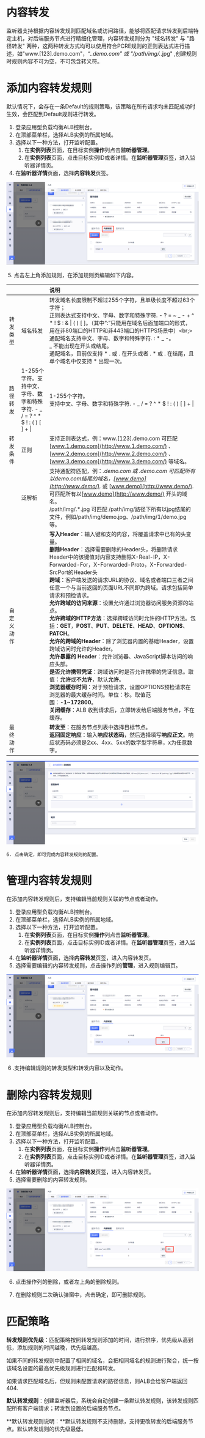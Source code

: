 # 内容转发

监听器支持根据内容转发规则匹配域名或访问路径，能够将匹配请求转发到后端特定主机，对后端服务节点进行精细化管理，内容转发规则分为 "域名转发" 与 "路径转发" 两种，这两种转发方式均可以使用符合PCRE规则的正则表达式进行描述，如"www.[123].demo.com"，“.*.demo.com” 或 "/path/img/.*.jpg" ,创建规则时规则内容不可为空，不可包含转义符。

# 添加内容转发规则

默认情况下，会存在一条Default的规则策略，该策略在所有请求均未匹配成功时生效，会匹配到Default规则进行转发。

1. 登录应用型负载均衡ALB控制台。
2. 在顶部菜单栏，选择ALB实例的所属地域。
3. 选择以下一种方法，打开监听配置。
   1. 在**实例列表**页面，在目标实例**操作**列点击**监听器管理**。
   2. 在**实例列表**页面，点击目标实例ID或者详情。在**监听器管理**页签，进入监听器详情页。
4. 在**监听器详情**页面，选择**内容转发**页签。

![1713863805889](/images/1713863805889.png)

​	5. 点击左上角添加规则，在添加规则页编辑如下内容。

|            |                                                              | 说明                                                         |
| :--------- | :----------------------------------------------------------- | :----------------------------------------------------------- |
| 转发类型   | 域名转发                                                     | 转发域名长度限制不超过255个字符，且单级长度不超过63个字符；<br>正则表达式支持中文、字母、数字和特殊字符. - ? = ~ _ - + ^ * ! $ : & \| ( ) [ ]。（其中“:”只能用在域名后面加端口的形式，用在非80端口的HTTP和非443端口的HTTPS场景中）<br;>通配域名支持中文、字母、数字和特殊字符. : * _ -。<br>_ 不能出现在开头或结尾。<br>通配域名，目前仅支持 * . 或 . 在开头或者 . * 或 . 在结尾，且单个域名中仅支持 * 出现一次。 |
| 路径转发   | 1-255个字符。支持中文、字母、数字和特殊字符. - _ / = ? ^ * $ ! : ( ) [ ] + \| | 1-255个字符。 <br>支持中文、字母、数字和特殊字符. - _ / = ? ^ * $ ! : ( ) [ ] + \| |
| 转发条件   | 正则                                                         | 支持正则表达式，例：www.[123].demo.com 可匹配 [www.1.demo.com](http://www.1.demo.com/) 、 [www.2.demo.com](http://www.2.demo.com/) 、[www.3.demo.com](http://www.3.demo.com/) 等域名。 |
|            | 泛解析                                                       | 支持通配符匹配，例：*.demo.com 或 .demo.com 可匹配所有以demo.com结尾的域名，[www.demo](http://www.demo/).* 或 [www.demo](http://www.demo/). 可匹配所有以[www.demo](http://www.demo/) 开头的域名。<br>/path/img/.*.jpg 可匹配 /path/img/路径下所有以jpg结尾的文件，例如/path/img/demo.jpg、/path/img/1/demo.jpg等。 |
| 自定义动作 |                                                              | **写入Header**：输入键和支的内容，将覆盖请求中已有的头变量。<br/>**删除Header**：选择需要删除的Header头，将删除请求Header中的该键值对内容支持删除X-Real-IP，X-Forwarded-For，X-Forwarded-Proto，X-Forwarded-SrcPort的Header头 <br/>**跨域**：客户端发送的请求URL的协议、域名或者端口三者之间任意一个与当前返回的页面URL不同即为跨域。请求包括简单请求和预检请求。  <br/>**允许跨域的访问来源**：设置允许通过浏览器访问服务资源的站点。 <br/>**允许跨域的HTTP方法**：选择跨域访问时允许的HTTP方法。包括：**GET**，**POST**、**PUT**、**DELETE**、**HEAD**、**OPTIONS**、**PATCH**。 <br/>**允许的跨域的Header**：除了浏览器内置的基础Header，设置跨域访问时允许的Header。 <br/>**允许暴露的 Header**：允许浏览器、JavaScript脚本访问的响应头部。 <br/>**是否允许携带凭证**：跨域访问时是否允许携带的凭证信息。取值：**允许**或**不允许**，默认**允许**。 <br/>**浏览器缓存时间**：对于预检请求，设置OPTIONS预检请求在浏览器的最大缓存时间。单位：秒。取值范围：**-1~172800**。<br/>**关闭缓存**：ALB 收到请求后，立即转发给后端服务节点，不在缓存。 |
| 最终动作   |                                                              | **转发至**：在服务节点列表中选择目标节点。 <br/>**返回固定响应**：输入**响应状态码**，然后选择填写**响应正文**。响应状态码必须是2xx、4xx、5xx的数字型字符串，x为任意数字。 |

![1713864072070](/images/1713864072070.png)

	6. 点击确定，即可完成内容转发规则的配置。

# 管理内容转发规则

在添加内容转发规则后，支持编辑当前规则关联的节点或者动作。

1. 登录应用型负载均衡ALB控制台。
2. 在顶部菜单栏，选择ALB实例的所属地域。
3. 选择以下一种方法，打开监听配置。
   1. 在**实例列表**页面，在目标实例**操作**列点击**监听器管理**。
   2. 在**实例列表**页面，点击目标实例ID或者详情。在**监听器管理**页签，进入监听器详情页。
4. 在**监听器详情**页面，选择**内容转发**页签，进入内容转发页。
5. 选择需要编辑的内容转发规则，点击操作列的**管理**，进入规则编辑页。

![1713864872618](/images/1713864872618.png)

​	6 .支持编辑规则的转发类型和转发内容以及动作。

# 删除内容转发规则

在添加内容转发规则后，支持编辑当前规则关联的节点或者动作。

1. 登录应用型负载均衡ALB控制台。
2. 在顶部菜单栏，选择ALB实例的所属地域。
3. 选择以下一种方法，打开监听配置。
   1. 在**实例列表**页面，在目标实例**操作**列点击**监听器管理**。
   2. 在**实例列表**页面，点击目标实例ID或者详情。在**监听器管理**页签，进入监听器详情页。
4. 在**监听器详情**页面，选择**内容转发**页签，进入内容转发页。
5. 选择需要删除的内容转发规则。

![1713865773573](/images/1713865773573.png)

6. 点击操作列的删除，或者左上角的删除规则。

7. 在删除规则二次确认弹窗中，点击确定，即可删除规则。

# 匹配策略

**转发规则优先级**：匹配策略按照转发规则添加的时间，进行排序，优先级从高到低，添加规则的时间越晚，优先级越高。

如果不同的转发规则中配置了相同的域名，会把相同域名的规则进行聚合，统一按该域名设置的最高优先级规则进行匹配和转发。

如果请求匹配域名后，但规则未配置请求的路径信息，则ALB会给客户端返回404.

**默认转发规则**：创建监听器后，系统会自动创建一条默认转发规则，该转发规则匹配所有客户端请求；转发到设置的后端服务节点。

**默认转发规则说明：**默认转发规则不支持删除，支持更改转发的后端服务节点。默认转发规则的优先级最低。
